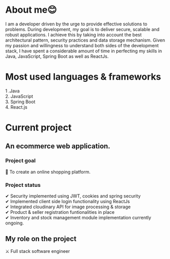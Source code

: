 


# About me😊
I am a developer driven by the urge to provide effective solutions to problems. During development, my goal is to deliver secure, scalable and robust applications.
I achieve this by taking into account the best architectural pattern, security practices and data storage mechanism. Given my passion and willingness to understand both sides of
the development stack, I have spent a considerable amount of time in perfecting my skills in Java, JavaScript, Spring Boot as well as ReactJs.

# Most used languages & frameworks
1 .Java
<br>
2. JavaScript
<br>
3. Spring Boot
<br>
4. React.js

# Current project
## An ecommerce web application. 

### Project goal
🥇 To create an online shopping platform.

### Project status
✔ Security implemented using JWT, cookies and spring security
<br>
✔ Implemented client side login functionality using ReactJs
<br>
✔ Integrated cloudinary API for image processing & storage
<br>
✔ Product & seller registration funtionalities in place
<br>
✔ Inventory and stock management module implementation currently ongoing.

## My role on the project 
⚔ Full stack software engineer

